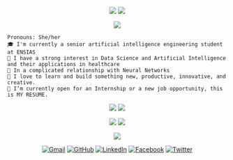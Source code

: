 <p align="center">
  <img src="https://user-images.githubusercontent.com/77389840/200112861-adbedb2a-c183-4e1e-96a4-ac0a0df13351.png">
  <img src="https://readme-typing-svg.demolab.com?font=Lustria&size=23&pause=1000&color=000000&center=true&vCenter=true&width=435&lines=AI+STUDENT;Bio-inspired+Technologies+Enthusiast;Believer+in+Learning+by+Doing;Always+looking+for+new+opportunities">
</p>
<p align="center">
  <img src="https://user-images.githubusercontent.com/77389840/200113808-31a8d89d-f84c-4437-a32b-bf2744bd7af5.png">
</p>

```
Pronouns: She/her
🎓 I'm currently a senior artificial intelligence engineering student at ENSIAS
🔭 I have a strong interest in Data Science and Artificial Intelligence and their applications in healthcare
💖 In a complicated relationship with Neural Networks
🌱 I love to learn and build something new, productive, innovative, and creative.
🚩 I’m currently open for an Internship or a new job opportunity, this is MY RESUME.

```
<p align="center">
  <img src="https://user-images.githubusercontent.com/77389840/200115269-a1d76835-306f-4aae-a1cc-be243db54042.png">
  <img src="https://user-images.githubusercontent.com/77389840/200115420-f58e72cd-0d0a-4bff-8dba-8a628de3f2df.png">
</p>

<p align="center">
  <img src="https://user-images.githubusercontent.com/77389840/200115294-ec79e079-ad8f-4dd9-bd8a-4d9119a1c5c2.png">
  <img src="https://user-images.githubusercontent.com/77389840/200115474-b0a65f75-9238-4c04-92ee-43fbe8f2e903.png">
</p>

<p align="center">
  <img src="https://user-images.githubusercontent.com/77389840/200115339-bfcd2c15-af2c-479e-80e8-93779cfa5b35.png">
</p>
<p align="center">
	<a href="mailto:karibjihane@gmail.com"><img src="https://img.icons8.com/bubbles/50/000000/gmail.png" alt="Gmail"/></a>
	<a href="https://github.com/Jihanekb"><img src="https://img.icons8.com/bubbles/50/000000/github.png" alt="GitHub"/></a>
	<a href="https://www.linkedin.com/in/jihane-karib-360918205/"><img src="https://img.icons8.com/bubbles/50/000000/linkedin.png" alt="LinkedIn"/></a>
	<a href="https://www.facebook.com/solumcerulean"><img src="https://img.icons8.com/bubbles/50/000000/facebook-new.png" alt="Facebook"/></a>
	<a href="https://twitter.com/jihanekarib"><img src="https://img.icons8.com/bubbles/50/000000/twitter-circled.png" alt="Twitter"/></a>
</p>


<!---
Jihanekb/Jihanekb is a ✨ special ✨ repository because its `README.md` (this file) appears on your GitHub profile.
You can click the Preview link to take a look at your changes.
--->
